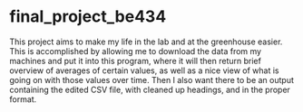 # final_project_be434

This project aims to make my life in the lab and at the greenhouse easier. This is accomplished by allowing me to download the data from my machines and put it into this program, where it will then return brief overview of averages of certain values, as well as a nice view of what is going on with those values over time. Then I also want there to be an output containing the edited CSV file, with cleaned up headings, and in the proper format.
